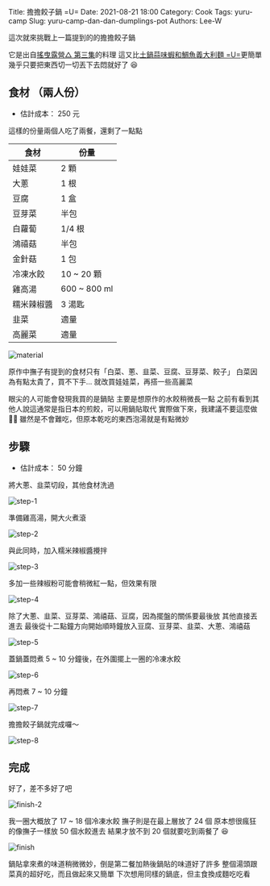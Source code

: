 Title: 擔擔餃子鍋 =U=
Date: 2021-08-21 18:00
Category: Cook
Tags: yuru-camp
Slug: yuru-camp-dan-dan-dumplings-pot
Authors: Lee-W

這次就來挑戰上一篇提到的的擔擔餃子鍋

<!--more-->

它是出自[搖曳露營△ 第三集](https://ani.gamer.com.tw/animeVideo.php?sn=21673)的料理
這又比[土鍋蒜味蝦和鯛魚義大利麵 =U=]({filename}/posts/cook/2021/16-yuru-camp-ajillo.md)更簡單
幾乎只要把東西切一切丟下去悶就好了 😆

## 食材 （兩人份）
* 估計成本： 250 元

這樣的份量兩個人吃了兩餐，還剩了一點點

| 食材 | 份量 |
|---|---|
| 娃娃菜 | 2 顆 |
| 大蔥 | 1 根 |
| 豆腐 | 1 盒 |
| 豆芽菜 | 半包 |
| 白蘿蔔 | 1/4 根 |
| 鴻禧菇 | 半包 |
| 金針菇 | 1 包 |
| 冷凍水餃 | 10 ~ 20 顆 |
| 雞高湯 | 600 ~ 800 ml |
| 糯米辣椒醬 | 3 湯匙 |
| 韭菜 | 適量 |
| 高麗菜 | 適量 |

![material](/images/post-images/2021-yuru-camp-dan-dan-dumplings-pot/material.jpeg)

原作中撫子有提到的食材只有「白菜、蔥、韭菜、豆腐、豆芽菜、餃子」
白菜因為有點太貴了，買不下手...
就改買娃娃菜，再搭一些高麗菜

眼尖的人可能會發現我買的是鍋貼
主要是想原作的水餃稍微長一點
之前有看到其他人說這通常是指日本的煎餃，可以用鍋貼取代
實際做下來，我建議不要這麼做 🙅‍♂️
雖然是不會難吃，但原本乾吃的東西泡湯就是有點微妙

## 步驟
* 估計成本： 50 分鐘

將大蔥、韭菜切段，其他食材洗過

![step-1](/images/post-images/2021-yuru-camp-dan-dan-dumplings-pot/step-1.jpeg)

準備雞高湯，開大火煮滾

![step-2](/images/post-images/2021-yuru-camp-dan-dan-dumplings-pot/step-2.jpeg)

與此同時，加入糯米辣椒醬攪拌

![step-3](/images/post-images/2021-yuru-camp-dan-dan-dumplings-pot/step-3.jpeg)

多加一些辣椒粉可能會稍微紅一點，但效果有限

![step-4](/images/post-images/2021-yuru-camp-dan-dan-dumplings-pot/step-4.jpeg)

除了大蔥、韭菜、豆芽菜、鴻禧菇、豆腐，因為擺盤的關係要最後放
其他直接丟進去
最後從十二點鐘方向開始順時鐘放入豆腐、豆芽菜、韭菜、大蔥、鴻禧菇

![step-5](/images/post-images/2021-yuru-camp-dan-dan-dumplings-pot/step-5.jpeg)

蓋鍋蓋悶煮 5 ~ 10 分鐘後，在外圍擺上一圈的冷凍水餃

![step-6](/images/post-images/2021-yuru-camp-dan-dan-dumplings-pot/step-6.jpeg)

再悶煮 7 ~ 10 分鐘

![step-7](/images/post-images/2021-yuru-camp-dan-dan-dumplings-pot/step-7.jpeg)

擔擔餃子鍋就完成囉～

![step-8](/images/post-images/2021-yuru-camp-dan-dan-dumplings-pot/step-8.jpeg)

## 完成

好了，差不多好了吧

![finish-2](/images/post-images/2021-yuru-camp-dan-dan-dumplings-pot/finish-2.jpeg)

我一圈大概放了 17 ~ 18 個冷凍水餃
撫子則是在最上層放了 24 個
原本想很瘋狂的像撫子一樣放 50 個水餃進去
結果才放不到 20 個就要吃到兩餐了 😆

![finish](/images/post-images/2021-yuru-camp-dan-dan-dumplings-pot/finish.jpeg)

鍋貼拿來煮的味道稍微微妙，倒是第二餐加熱後鍋貼的味道好了許多
整個湯頭跟菜真的超好吃，而且做起來又簡單
下次想用同樣的鍋底，但主食換成麵吃吃看
